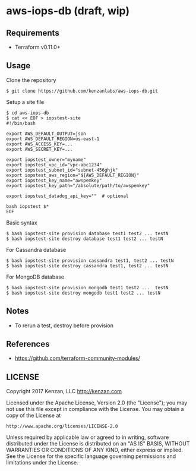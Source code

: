 # aws-iops-db (draft, wip)

## Requirements

* Terraform v0.11.0+

## Usage

Clone the repository

```
$ git clone https://github.com/kenzanlabs/aws-iops-db.git
```

Setup a site file

```
$ cd aws-iops-db
$ cat << EOF > iopstest-site
#!/bin/bash

export AWS_DEFAULT_OUTPUT=json
export AWS_DEFAULT_REGION=us-east-1
export AWS_ACCESS_KEY=...
export AWS_SECRET_KEY=...

export iopstest_owner="myname"
export iopstest_vpc_id="vpc-abc1234"
export iopstest_subnet_id="subnet-456ghjk"
export iopstest_aws_region="${AWS_DEFAULT_REGION}"
export iopstest_key_name="awspemkey"
export iopstest_key_path="/absolute/path/to/awspemkey"

export iopstest_datadog_api_key=""  # optional

bash iopstest $*
EOF
```

Basic syntax

```
$ bash iopstest-site provision database test1 test2 ... testN
$ bash iopstest-site destroy database test1 test2 ... testN
```

For Cassandra database

```
$ bash iopstest-site provision cassandra test1, test2 ... testN
$ bash iopstest-site destroy cassandra test1, test2 ... testN

```

For MongoDB database

```
$ bash iopstest-site provision mongodb test1 test2 ...  testN
$ bash iopstest-site destroy mongodb test1 test2 ... testN
```

## Notes

* To rerun a test, destroy before provision

## References

* https://github.com/terraform-community-modules/

## LICENSE

Copyright 2017 Kenzan, LLC <http://kenzan.com>
 
Licensed under the Apache License, Version 2.0 (the "License");
you may not use this file except in compliance with the License.
You may obtain a copy of the License at
 
    http://www.apache.org/licenses/LICENSE-2.0
 
Unless required by applicable law or agreed to in writing, software
distributed under the License is distributed on an "AS IS" BASIS,
WITHOUT WARRANTIES OR CONDITIONS OF ANY KIND, either express or implied.
See the License for the specific language governing permissions and
limitations under the License.

